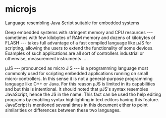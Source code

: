 # microjs
Language resembling Java Script suitable for embedded systems

Deep embedded systems with stringent memory and CPU resources --- sometimes with few kilobytes of RAM memory and dozens of kilobytes of FLASH --- takes full advantage of a fast compiled language like µJS for scripting, allowing the users to extend the functionality of some devices. Examples of such applications are all sort of controllers industrial or otherwise, measurement instruments ... .

µJS --- pronounced as micro J S --- is a programming language most commonly used for scripting embedded applications running on small micro-controllers. In this sense it is not a general-purpose programming language like C++ or Java. For this reason µJS is limited in its capabilities and but this is intentional. It should noted that µJS's syntax resembles JavaScript, hence the JS in the name. This fact can be used tho help editing programs by enabling syntax highlighting in text editors having this feature. JavaScript is mentioned several times in this document either to point similarities or differences between these two languages.
